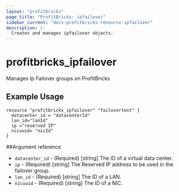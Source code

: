 ```yaml
---
layout: "profitbricks"
page_title: "ProfitBricks: ipfailover"
sidebar_current: "docs-profitbricks-resource-ipfailover"
description: |-
  Creates and manages ipfailover objects.
---
```


# profitbricks\_ipfailover

Manages Ip Failover groups on ProfitBricks

## Example Usage

```hcl
resource "profitbricks_ipfailover" "failovertest" {
  datacenter_id = "datacenterId"
  lan_id="lanId"
  ip ="reserved IP"
  nicuuid= "nicId"
}
```

##Argument reference

* `datacenter_id` - (Required) [string] The ID of a virtual data center.
* `ip` - (Required) [string] The Reserved IP address to be used in the failover group.
* `lan_id` - (Required) [string] The ID of a LAN.
* `nicuuid` - (Required) [string] The ID of a NIC.